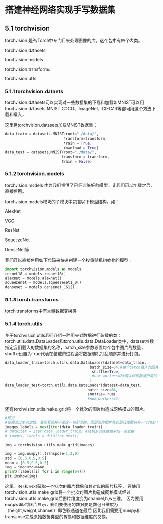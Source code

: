 # 搭建神经网络实现手写数据集

## 5.1 torchvision
torchvision 是PyTorch中专门用来处理图像的库。这个包中有四个大类。

torchvision.datasets

torchvision.models

torchvision.transforms

torchvision.utils

### 5.1.1 torchvision.dataets
torchvision.datasets可以实现对一些数据集的下载和加载如MNIST可以用torchvision.datasets.MNIST COCO、ImageNet、CIFCAR等都可用这个方法下载和载入，

这里用torchvision.datasets加载MNIST数据集：

```python
data_train = datasets.MNIST(root="./data/",
                           transform=transform,
                           train = True,
                           download = True)
data_test = datasets.MNIST(root="./data/",
                          transform = transform,
                          train = False)
```

### 5.1.2 torchvision.models
torchvision.models 中为我们提供了已经训练好的模型，让我们可以加载之后，直接使用。

torchvision.models模块的子模块中包含以下模型结构。如：

AlexNet

VGG

ResNet

SqueezeNet

DenseNet等

我们可以直接使用如下代码来快速创建一个权重随机初始化的模型：

```python
import torchvision.models as models
resnet18 = models.resnet18()
alexnet = models.alexnet()
squeezenet = models.squeezenet1_0()
densenet = models.densenet_161()
```

### 5.1.3 torch.transforms

torch.transforms中有大量数据变换类

### 5.1.4 torch.utils
关于torchvision.utils我们介绍一种用来对数据进行装载的类：torch.utils.data.DataLoader和torch.utils.data.DataLoader类中，dataset参数指定我们载入的数据集的名称，batch_size参数设置每个包中图片的数量， shuffle设置为True代表在装载的过程会将数据随机打乱顺序并进行打包。

```python
data_loader_train=torch.utils.data.DataLoader(dataset=data_train,
                                       batch_size=64,#每个batch载入的图片数量，默认为1,这里设置为64
                                        shuffle=True,
                                        #num_workers=2#载入训练数据所需的子任务数
                                       )
data_loader_test=torch.utils.data.DataLoader(dataset=data_test,
                                      batch_size=64,
                                      shuffle=True)
                                      #num_workers=2)

```

还有torchvision.utils.make_grid将一个批次的图片构造成网格模式的图片。

```python
#预览
#在尝试过多次之后，发现错误并不是这一句引发的，而是因为图片格式是灰度图只有一个channel，需要变成RGB图才可以，所以将其中一行做了修改：
images,labels = next(iter(data_loader_train))
# dataiter = iter(data_loader_train) #随机从训练数据中取一些数据
# images, labels = dataiter.next()

img = torchvision.utils.make_grid(images)

img = img.numpy().transpose(1,2,0)
std = [0.5,0.5,0.5]
mean = [0.5,0.5,0.5]
img = img*std+mean
print([labels[i] for i in range(64)])
plt.imshow(img)

```

这里，iter和next获取一个批次的图片数据和其对应的图片标签， 再使用torchvision.utils.make_grid将一个批次的图片构造成网格模式经过torchvision.utils.make_grid后图片维度变为channel,h,w三维， 因为要用matplotlib将图片显示，我们要使用的数据要是数组且维度为（height,weight,channel）即色彩通道在最后 因此我们需要用numpy和transpose完成原始数据类型的转换和数据维度的交换。
